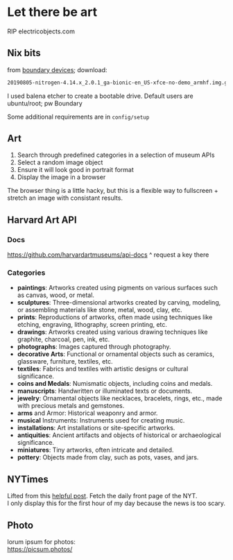<!-- markdownlint-disable MD022 MD031 MD012 MD032 MD034 -->

# Let there be art
RIP electricobjects.com


## Nix bits
from [boundary devices](https://boundarydevices.com/ubuntu-bionic-18-04-3-lts-for-i-mx6-7-boards-august-2019-kernel-4-14-x/); download:
```bash
20190805-nitrogen-4.14.x_2.0.1_ga-bionic-en_US-xfce-no-demo_armhf.img.gz 
```
I used balena etcher to create a bootable drive.  Default users are ubuntu/root; pw Boundary

Some additional requirements are in `config/setup`

## Art
1. Search through predefined categories in a selection of museum APIs
1. Select a random image object
1. Ensure it will look good in portrait format
1. Display the image in a browser

The browser thing is a little hacky, but this is a flexible way to fullscreen + stretch an image with consistant results.


## Harvard Art API
### Docs
https://github.com/harvardartmuseums/api-docs
^ request a key there


### Categories
- **paintings**: Artworks created using pigments on various surfaces such as canvas, wood, or metal.
- **sculptures**: Three-dimensional artworks created by carving, modeling, or assembling materials like stone, metal, wood, clay, etc.
- **prints**: Reproductions of artworks, often made using techniques like etching, engraving, lithography, screen printing, etc.
- **drawings**: Artworks created using various drawing techniques like graphite, charcoal, pen, ink, etc.
- **photographs**: Images captured through photography.
- **decorative Arts**: Functional or ornamental objects such as ceramics, glassware, furniture, textiles, etc.
- **textiles**: Fabrics and textiles with artistic designs or cultural significance.
- **coins and Medals**: Numismatic objects, including coins and medals.
- **manuscripts**: Handwritten or illuminated texts or documents.
- **jewelry**: Ornamental objects like necklaces, bracelets, rings, etc., made with precious metals and gemstones.
- **arms** and Armor: Historical weaponry and armor.
- **musical** Instruments: Instruments used for creating music.
- **installations**: Art installations or site-specific artworks.
- **antiquities**: Ancient artifacts and objects of historical or archaeological significance.
- **miniatures**: Tiny artworks, often intricate and detailed.
- **pottery**: Objects made from clay, such as pots, vases, and jars.


## NYTimes
Lifted from this [helpful post](https://www.charlieharrington.com/run-linux-on-electric-objects-eo1-wall-computer/).
Fetch the daily front page of the NYT.  
I only display this for the first hour of my day because the news is too scary.


## Photo
lorum ipsum for photos:  
https://picsum.photos/
